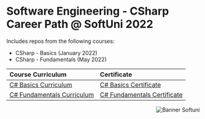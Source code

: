 # Software Engineering - CSharp Career Path @ SoftUni 2022  
Includes repos from the following courses:  
* CSharp - Basics (January 2022)
* CSharp - Fundamentals (May 2022)

| Course Curriculum | Certificate
| :--- | :---
| [C# Basics Curriculum](https://softuni.bg/courses/programming-basics) | [C# Basics Certificate](https://softuni.bg/certificates/details/124163/4f111e75)
| [C# Fundamentals Curriculum](https://softuni.bg/courses/programming-fundamentals-csharp-java-js-python) | [C# Fundamentals Certificate](https://softuni.bg/certificates/details/139285/2a887f18)

<p align="right">
  <img src="https://cdn.discordapp.com/attachments/659853809165533186/978742299922157678/softuniLogo-1001597880.png" alt="Banner Softuni"/>
</p>
